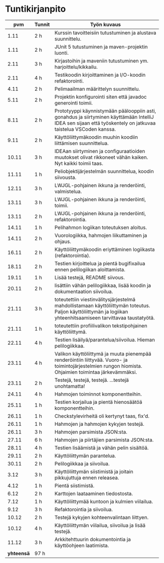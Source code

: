 # Tuntikirjanpito

| pvm | Tunnit | Työn kuvaus |
|-----|--------|-------------|
| 1.11|    2 h | Kurssin tavoitteisiin tutustuminen ja alustava suunnittelu. |
| 1.11|    2 h | JUnit 5 tutustuminen ja maven-projektin luonti. |
| 2.11|    3 h | Kirjastoihin ja maveniin tutustuminen ym. harjoittelu/kikkailu. | 
| 2.11|    4 h | Testikoodin kirjoittaminen ja I/O-koodin refaktorointi. | 
| 4.11|    2 h | Pelimaailman määrittelyn suunnittelu. |
| 5.11|    2 h | Projektin konfigurointi siten että javadoc generointi toimii. |
| 8.11|    2 h | Prototyyppi käynnistymään päälooppiin asti, gonahdus ja siirtyminen käyttämään IntelliJ IDEA sen sijaan että työskentely on jatkuvaa taistelua VSCoden kanssa. |
| 9.11|    2 h | Käyttöliittymäkoodin muuhin koodiin liittämisen suunnittelua. |
|10.11|    3 h | IDEAan siirtyminen ja configuraatioiden muutokset olivat rikkoneet vähän kaiken. Nyt kaikki toimii taas. |
|11.11|    1 h | Peliobjektijärjestelmän suunnittelua, koodin siivousta. |
|12.11|    3 h | LWJGL-pohjainen ikkuna ja renderöinti, valmistelua. |
|13.11|    3 h | LWJGL-pohjainen ikkuna ja renderöinti, toimii. |
|13.11|    2 h | LWJGL-pohjainen ikkuna ja renderöinti, refaktorointia. |
|14.11|    1 h | Pelihahmon logiikan toteutuksen aloitus. |
|14.11|    2 h | Vuorologiikka, hahmojen liikuttaminen ja ohjaus. |
|16.11|    2 h | Käyttöliittymäkoodin eriyttäminen logiikasta (refaktorointia). |
|18.11|    2 h | Testien kirjoittelua ja pientä bugifixailua ennen pelilogiikan aloittamista. |
|19.11|    1 h | Lisää testejä, README siivous. |
|20.11|    2 h | lisättiin vähän pelilogiikkaa, lisää koodin ja dokumentaation siivoilua. |
|21.11|    3 h | toteutettiin viestinvälitysjärjestelmä mahdollistamaan käyttöliittymän toteutus. Paljon käyttöliittymän ja logiikan yhteenhitsaamiseen tarvittavaa taustatyötä. |
|21.11|    1 h | toteutettiin profiilivalikon tekstipohjainen käyttöliittymä. |
|22.11|    4 h | Testien lisäilyä/parantelua/siivoilua. Hieman pelilogiikkaa. |
|23.11|    4 h | Valikon käyttöliittymä ja muuta pienempää renderöintiin liittyvää. Vuoro- ja toimintojärjestelmien rungon hiomista. Ohjaimien toimintaa järkevämmäksi. |
|23.11|    2 h | Testejä, testejä, testejä. ...testejä unohtamatta! |
|24.11|    4 h | Hahmojen toiminnot komponentteihin. |
|25.11|    1 h | Testien korjailua ja pientä hienosäätöä komponentteihin. |
|26.11|    1 h | Checkstylevirheitä oli kertynyt taas, fix'd. |
|26.11|    1 h | Hahmojen ja hahmojen kykyjen testejä. |
|26.11|    3 h | Hahmojen parsimista JSON:sta. |
|27.11|    6 h | Hahmojen ja piirtäjien parsimista JSON:sta. |
|28.11|    4 h | Testien lisäämistä ja vähän pelin sisältöä. |
|29.11|    2 h | Käyttöliittymän parantelua. |
|30.11|    2 h | Pelilogiikkaa ja siivoilua. |
| 3.12|    3 h | Käyttöliittymän siistimistä ja joitain pikkujuttuja ennen releasea. |
| 4.12|    1 h | Pientä siistimistä. |
| 6.12|    2 h | Karttojen laataaminen tiedostosta. |
| 7.12|    1 h | Käyttöliittymää kuntoon ja kulmien viilailua. |
| 9.12|    3 h | Refaktorointia ja siivoilua. |
|10.12|    2 h | Testejä kykyjen kohteenvalintaan liittyen. |
|10.12|    4 h | Käyttöliittymän viilailua, siivoilua ja lisää testejä. |
|11.12|    3 h | Arkkitehttuurin dokumentointia ja käyttöohjeen laatimista. |
| **yhteensä** | 97 h ||
